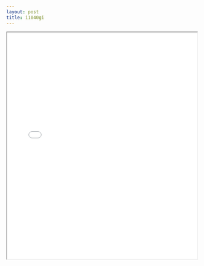 ```yaml
---
layout: post
title: i1040gi
---
```


<div class="pdf-container">
<iframe src="/ea/assets/pdfs/i1040gi.pdf" height="600" width="100%" allowFullScreen="true"></iframe>
</div>

